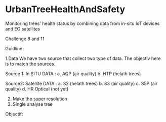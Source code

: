 # UrbanTreeHealthAndSafety
Monitoring trees' health status by combining data from in-situ IoT devices and EO satellites

Challenge 8 and 11

Guidline


1.Data
We have two source that collect two type of data. The objectiv here is to match the sources.

Source 1:
In SITU DATA :
   a. AQP (air quality)
   b. HTP (helath trees)
   
Source2:
Satellite DATA :
  a. S2 (helath trees)
  b. S3 (air quality)
  c. S5P (air quality)
  d. HR Optical (not yet)

2. Make the super resolution
3. Single analyse tree

Objectif:


